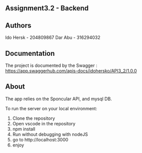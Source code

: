 ## Assignment3.2 - Backend

## Authors
Ido Hersk - 204809867
Dar Abu - 316294032

## Documentation
The project is documented by the Swagger : https://app.swaggerhub.com/apis-docs/idohersko/API3_2/1.0.0

## About
The app relies on the Sponcular API, and mysql DB.

To run the server on your local environment:

1. Clone the repository
2. Open vscode in the repository 
3. npm install
4. Run without debugging with nodeJS
5. go to http://localhost:3000
6. enjoy
